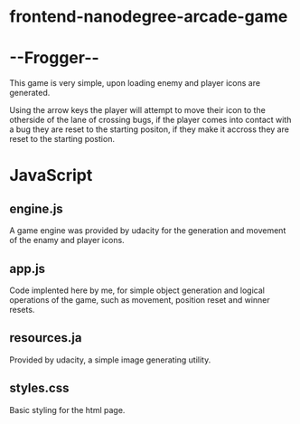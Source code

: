 frontend-nanodegree-arcade-game
===============================
# --Frogger--

This game is very simple, upon loading enemy and player icons are generated.

Using the arrow keys the player will attempt to move their icon to the otherside of the lane of crossing bugs, if the player comes into contact with a bug they are reset to the starting positon, if they make it accross they are reset to the starting postion.


# JavaScript

<h2>engine.js</h2>
A game engine was provided by udacity for the generation and movement of the enamy and player icons.

<h2>app.js</h2>
Code implented here by me, for simple object generation and logical operations of the game, such as movement, position reset and winner resets.

<h2>resources.ja</h2>
Provided by udacity, a simple image generating utility.

<h2>styles.css</h2>
Basic styling for the html page.




